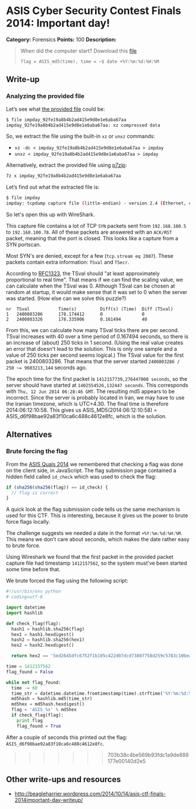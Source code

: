 # ASIS Cyber Security Contest Finals 2014: Important day!

**Category:** Forensics
**Points:** 100
**Description:**

> When did the computer start? Download this [file](impday_92fe19a8b4b2ad415e9d8e1e6aba67aa)
>
> `flag = ASIS_md5(time), time = ~$ date +%Y:%m:%d:%H:%M`

## Write-up

### Analyzing the provided file

Let’s see what [the provided file](impday_92fe19a8b4b2ad415e9d8e1e6aba67aa) could be:

```bash
$ file impday_92fe19a8b4b2ad415e9d8e1e6aba67aa
impday_92fe19a8b4b2ad415e9d8e1e6aba67aa: xz compressed data
```

So, we extract the file using the built-in `xz` or `unxz` commands:

* `xz -dc < impday_92fe19a8b4b2ad415e9d8e1e6aba67aa > impday`
* `unxz < impday_92fe19a8b4b2ad415e9d8e1e6aba67aa > impday`

Alternatively, extract the provided file using [p7zip](http://p7zip.sourceforge.net/):

```bash
7z x impday_92fe19a8b4b2ad415e9d8e1e6aba67aa
```

Let’s find out what the extracted file is:

```bash
$ file impday
impday: tcpdump capture file (little-endian) - version 2.4 (Ethernet, capture length 1514)
```

So let's open this up with WireShark.

This capture file contains a lot of TCP `SYN` packets sent from `192.168.100.5` to `192.168.100.78`. All of these packets are answered with an `ACK/RST` packet, meaning that the port is closed. This looks like a capture from a SYN portscan.

Most SYN's are denied, except for a few (`tcp.stream eq 2007`). These packets contain extra information: `TSval` and `TSecr`.

According to [RFC1323](http://tools.ietf.org/html/rfc1323), the TSval should "at least approximately proportional to real time". That means if we can find the scaling value, we can calculate when the TSval was 0. Although TSval can be chosen at random at startup, it would make sense that it was set to 0 when the server was started. (How else can we solve this puzzle?)
```
nr	TSval			Time(s)			Diff(s) (Time)	Diff (TSval)
1	2400803286		178.174412		0				0
2	2400803326		178.335906		0.161494		40
```

From this, we can calculate how many TSval ticks there are per second. TSval increases with 40 over a time period of 0.167494 seconds, so there is an increase of (about) 250 ticks in 1 second. (Using the real value creates an error that doesn't lead to the solution. This is only one sample and a value of 250 ticks per second seems logical.) The TSval value for the first packet is 2400803286. That means that the server started `2400803286 / 250 ~= 9603213,144` seconds ago. 

The epoch time for the first packet is `1412157739,276447000 seconds`, so the server should have started at `1402554526,132447 seconds`. This corresponds with `Thu, 12 Jun 2014 06:28:46 GMT`. The resulting md5 appears to be incorrect. Since the server is probably located in Iran, we may have to use the Iranian timezone, which is UTC+4.30. The final time is therefore 2014:06:12:10:58. This gives us ASIS_MD5(2014:06:12:10:58) = ASIS_d6f98bae92a83f10ca6c488c4612e8fc, which is the solution.

## Alternatives
### Brute forcing the flag

From the [ASIS Quals 2014](https://github.com/ctfs/write-ups/tree/master/asis-ctf-quals-2014#readme) we remembered that checking a flag was done on the client side, in JavaScript. The flag submission page contained a hidden field called `id_check` which was used to check the flag:

```js
if (sha256(sha256(flag)) == id_check) {
  // flag is correct
}
```

A quick look at the flag submission code tells us the same mechanism is used for this CTF. This is interesting, because it gives us the power to brute force flags locally.

The challenge suggests we needed a date in the format `+%Y:%m:%d:%H:%M`. This means we don’t care about seconds, which makes the date rather easy to brute force.

Using Wireshark we found that the first packet in the provided packet capture file had timestamp `1412157562`, so the system must’ve been started some time before that.

We brute forced the flag using the following script:

```python
#!/usr/bin/env python
# coding=utf-8

import datetime
import hashlib

def check_flag(flag):
  hash1 = hashlib.sha256(flag)
  hex1 = hash1.hexdigest()
  hash2 = hashlib.sha256(hex1)
  hex2 = hash2.hexdigest()

  return hex2 == '5ed2645dfc6752f1b105c422d07dcd73807758d259c5783c10bea8b0426b77df'

time = 1412157562
flag_found = False

while not flag_found:
  time -= 60
  time_str = datetime.datetime.fromtimestamp(time).strftime('%Y:%m:%d:%H:%M')
  md5hash = hashlib.md5(time_str)
  md5hex = md5hash.hexdigest()
  flag = 'ASIS_%s' % md5hex
  if check_flag(flag):
    print flag
    flag_found = True
```

After a couple of seconds this printed out the flag: `ASIS_d6f98bae92a83f10ca6c488c4612e8fc`.
>>>>>>> 703b38c4be569b93fdc1a9de888177e00140d2e5

## Other write-ups and resources

* <http://beagleharrier.wordpress.com/2014/10/14/asis-ctf-finals-2014important-day-writeup/>
